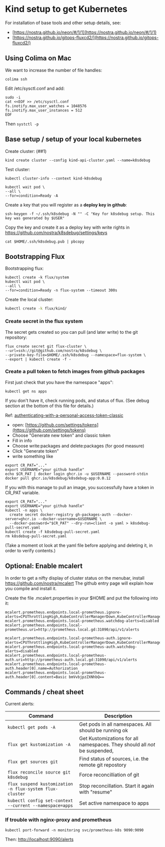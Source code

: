 # Kind setup to get Kubernetes

For installation of base tools and other setup details, see:

- [https://nostra.github.io/neon/#/1/1](https://nostra.github.io/neon/#/1/1)
- [https://nostra.github.io/gitops-fluxcd2/](https://nostra.github.io/gitops-fluxcd2/)

## Using Colima on Mac

We want to increase the number of file handles:

```
colima ssh
```
Edit /etc/sysctl.conf and add:
```
sudo -i 
cat <<EOF >> /etc/sysctl.conf
fs.inotify.max_user_watches = 1048576
fs.inotify.max_user_instances = 512
EOF
```
Then `systctl -p`

## Base setup / setup of your local kubernetes

Create cluster: (##1)
```shell
kind create cluster --config kind-api-cluster.yaml --name=k8sdebug
```

Test cluster:
```shell
kubectl cluster-info --context kind-k8sdebug
```
```shell
kubectl wait pod \
--all \
--for=condition=Ready -A
```

Create a key that you will register as a **deploy key in github**:
```shell
ssh-keygen -f ~/.ssh/k8sdebug -N "" -C "Key for k8sdebug setup. This key was generated by $USER"
```

Copy the key and create it as a deploy key with write rights in
https://github.com/nostra/k8sdebug/settings/keys
```
cat $HOME/.ssh/k8sdebug.pub | pbcopy
```

## Bootstrapping Flux

Bootstrapping flux:
```shell
kubectl create -k flux/system
kubectl wait pod \
--all \
--for=condition=Ready -n flux-system --timeout 300s
```

Create the local cluster:
```bash
kubectl create -k flux/kind/
```

### Create secret in the flux system
The secret gets created so you can pull (and later write) to the git repository:
```shell
flux create secret git flux-cluster \
--url=ssh://git@github.com/nostra/k8sdebug \
--private-key-file=$HOME/.ssh/k8sdebug --namespace=flux-system \
--export | kubectl create -f -
```

### Create a pull token to fetch images from github packages

First just check that you have the namespace "apps":

```shell
kubectl get ns apps
```
If you don't have it, check running pods, and status of flux. (See debug section
at the bottom of this file for details.)

Ref: [authenticating-with-a-personal-access-token-classic](https://docs.github.com/en/packages/working-with-a-github-packages-registry/working-with-the-container-registry#authenticating-with-a-personal-access-token-classic)

- open: [https://github.com/settings/tokens](https://github.com/settings/tokens)
- Choose "Generate new token" and classic token
- Fill in info
- Choose write:packages and delete:packages (for good measure)
- Click "Generate token"
- write something like
```
export CR_PAT="..."
export USERNAME="your github handle"
echo $CR_PAT | docker login ghcr.io -u $USERNAME --password-stdin
docker pull ghcr.io/k8sdebug/k8sdebug-app:0.0.12
```

If you with this manage to pull an image, you successfully have a token in CR_PAT
variable.

```
export CR_PAT="..."
export USERNAME="your github handle"
kubectl -n apps \
  create secret docker-registry gh-packages-auth --docker-server=ghcr.io --docker-username=$USERNAME \
  --docker-password="$CR_PAT" --dry-run=client -o yaml > k8sdebug-pull-secret.yaml
kubectl create -f k8sdebug-pull-secret.yaml
rm k8sdebug-pull-secret.yaml
```
(Take a moment ot look at the yaml file before applying and deleting it, in 
order to verify contents.)

## Optional: Enable mcalert 

In order to get a nifty display of cluster status on the menubar, install
https://github.com/nostra/mcalert The github entry page will explain how you
compile and install it.

Create the file .mcalert.properties in your $HOME and put the following into it:
```properties
mcalert.prometheus.endpoints.local-prometheus.ignore-alerts=CPUThrottlingHigh,KubeControllerManagerDown,KubeControllerManagerDown,KubeSchedulerDown,NodeClockNotSynchronising
mcalert.prometheus.endpoints.local-prometheus.watchdog-alerts=disabled
mcalert.prometheus.endpoints.local-prometheus.uri=http://prometheus.local.gd:31090/api/v1/alerts

mcalert.prometheus.endpoints.local-prometheus-auth.ignore-alerts=CPUThrottlingHigh,KubeControllerManagerDown,KubeControllerManagerDown,KubeSchedulerDown,NodeClockNotSynchronising
mcalert.prometheus.endpoints.local-prometheus-auth.watchdog-alerts=disabled
mcalert.prometheus.endpoints.local-prometheus-auth.uri=http://prometheus-auth.local.gd:31090/api/v1/alerts
mcalert.prometheus.endpoints.local-prometheus-auth.header[0].name=Authorization
mcalert.prometheus.endpoints.local-prometheus-auth.header[0].content=Basic bmVvbjpzZXNhbQ==
```

## Commands / cheat sheet

Current alerts: 

| Command                                                  | Description                                                                |
|----------------------------------------------------------|----------------------------------------------------------------------------|
| `kubectl get pods -A`                                    | Get pods in all namespaces. All should be running ok                       |
| `flux get kustomization -A`                              | Get Kustomizations for all namespaces. They should all _not_ be suspended, |                                                         | and should be in status ready                                              |
| `flux get sources git`                                   | Find status of sources, i.e. the remote git repostory                      |
| `flux reconcile source git k8sdebug`                     | Force reconcilliation of git                                               |
| `flux suspend kustomization -n flux-system flux-cluster` | Stop reconcillation. Start it again with "resume"                          |
| `kubectl config set-context --current --namespace=apps`  | Set active namespace to apps                                               |

### If trouble with nginx-proxy and prometheus

```shell
kubectl port-forward -n monitoring svc/prometheus-k8s 9090:9090
```
Then: [http://localhost:9090/alerts](http://localhost:9090/alerts)